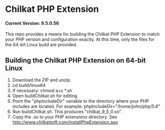 
# Chilkat PHP Extension
#### Current Version: 9.5.0.56

This repo provides a means for building the Chilkat PHP Extension to match your PHP version and configuration exactly.  At this time, only the files for the 64-bit Linux build are provided.  


## Building the Chilkat PHP Extension on 64-bit Linux

1. Download the ZIP and unzip.
2. cd build/linux64
3. If necessary: chmod a+x *.sh
4. Open buildChilkat.sh for editing.
5. Point the "phpIncludeDir" variable to the directory where your PHP includes are located.  For example:  phpIncludeDir="/home/john/php/5.6"
6. Run buildChilkat.sh.  This produces "chilkat\_9\_5\_0.so".
7. Copy the .so to your PHP extensions directory.  See [http://www.chilkatsoft.com/installPhpExtension.asp
](http://www.chilkatsoft.com/installPhpExtension.asp)




